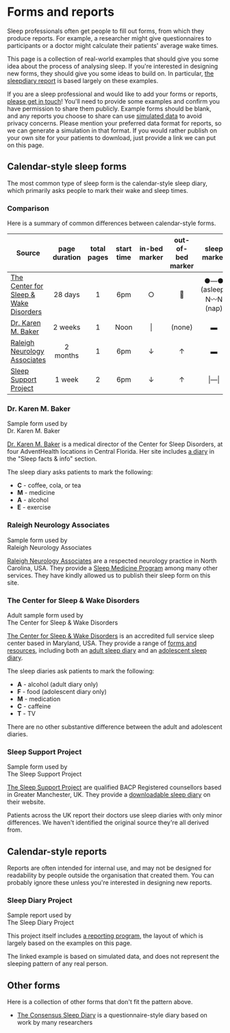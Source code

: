 # Forms and reports

Sleep professionals often get people to fill out forms, from which they produce reports.  For example, a researcher might give questionnaires to participants or a doctor might calculate their patients' average wake times.

This page is a collection of real-world examples that should give you some idea about the process of analysing sleep.  If you're interested in designing new forms, they should give you some ideas to build on.  In particular, [the sleepdiary report](/report) is based largely on these examples.

If you are a sleep professional and would like to add your forms or reports, [please get in touch](https://github.com/sleepdiary/docs/issues/new?title=Please+add+my+forms+or+reports)!  You'll need to provide some examples and confirm you have permission to share them publicly.  Example forms should be blank, and any reports you choose to share can use [simulated data](../patterns/simulate.html) to avoid privacy concerns.  Please mention your preferred data format for reports, so we can generate a simulation in that format.  If you would rather publish on your own site for your patients to download, just provide a link we can put on this page.

## Calendar-style sleep forms

The most common type of sleep form is the calendar-style sleep diary, which primarily asks people to mark their wake and sleep times.

### Comparison

Here is a summary of common differences between calendar-style forms.

<div class="official-forms">

| Source      | page duration | total pages | start time | in-bed marker | out-of-bed marker | sleep marker |
| ----------- | ------------- | ----------- | -----------| ---------------- | -------------------- | --------------- |
| [The Center for Sleep & Wake Disorders](#the-center-for-sleep-wake-disorders) | 28 days | 1 | 6pm | ○ | 🌅 | ●―● (asleep) <br/> N〰N (nap) |
| [Dr. Karen M. Baker](#dr-karen-m-baker) | 2 weeks | 1 | Noon | &#x7c; | (none) | ▬ |
| [Raleigh Neurology Associates](#raleigh-neurology-associates) | 2 months | 1 | 6pm | &darr; | &uarr; | ▬ |
| [Sleep Support Project](#sleep-support-project) | 1 week | 2 | 6pm | &darr; | &uarr; | &#x7c;―&#x7c; |

</div>

### Dr. Karen M. Baker

<ImageFrame link="http://www.orlandosleep.com/forms/sleepdiary_v2.pdf" thumb="/create/forms/orlandosleep-thumbnail.jpg">
  Sample form used by<br>Dr. Karen M. Baker
</ImageFrame>

[Dr. Karen M. Baker](http://www.orlandosleep.com/) is a medical director of the Center for Sleep Disorders, at four AdventHealth locations in Central Florida.  Her site includes [a diary](http://www.orlandosleep.com/forms/sleepdiary_v2.pdf) in the "Sleep facts & info" section.

The sleep diary asks patients to mark the following:

* <strong>C</strong> - coffee, cola, or tea
* <strong>M</strong> - medicine
* <strong>A</strong> - alcohol
* <strong>E</strong> - exercise

<div style="clear:both"></div>

### Raleigh Neurology Associates

<ImageFrame link="/create/forms/Raleigh_Neurology_Sleep_Chart_blank.pdf" thumb="/create/forms/Raleigh_Neurology_Sleep_Chart_blank-thumbnail.jpg">
  Sample form used by<br>Raleigh Neurology Associates
</ImageFrame>

[Raleigh Neurology Associates](https://www.raleighneurology.com/about-us/who-we-are/) are a respected neurology practice in North Carolina, USA.  They provide a [Sleep Medicine Program](https://www.raleighneurology.com/specialties-services/sleep-medicine/) among many other services.  They have kindly allowed us to publish their sleep form on this site.

<div style="clear:both"></div>

### The Center for Sleep & Wake Disorders

<ImageFrame link="https://sleepdoc.com/wp-content/uploads/2019/10/sleep_log.pdf" thumb="/create/forms/Center for Sleep and Wake Disorders-thumbnail.jpg">
  Adult sample form used by<br>The Center for Sleep & Wake Disorders
</ImageFrame>

[The Center for Sleep & Wake Disorders](https://sleepdoc.com/) is an accredited full service sleep center based in Maryland, USA.  They provide a range of [forms and resources](https://sleepdoc.com/forms), including both an [adult sleep diary](https://sleepdoc.com/wp-content/uploads/2019/10/sleep_log.pdf) and an [adolescent sleep diary](https://sleepdoc.com/wp-content/uploads/2019/10/Sleep-log-adolescent.pdf).

The sleep diaries ask patients to mark the following:

* <strong>A</strong> - alcohol (adult diary only)
* <strong>F</strong> - food (adolescent diary only)
* <strong>M</strong> - medication
* <strong>C</strong> - caffeine
* <strong>T</strong> - TV

There are no other substantive difference between the adult and adolescent diaries.

<div style="clear:both"></div>

### Sleep Support Project

<ImageFrame link="https://sleepsupportproject.org/wp-content/uploads/2020/11/sleep-diary-BLANK.pdf" thumb="/create/forms/Sleep Support Project-thumbnail.jpg">
  Sample form used by<br>The Sleep Support Project
</ImageFrame>

[The Sleep Support Project](https://sleepsupportproject.org/about/) are qualified BACP Registered counsellors based in Greater Manchester, UK.  They provide a [downloadable sleep diary](https://sleepsupportproject.org/sleep-diary-2/) on their website.

Patients across the UK report their doctors use sleep diaries with only minor differences.  We haven't identified the original source they're all derived from.

<div style="clear:both"></div>

## Calendar-style reports

Reports are often intended for internal use, and may not be designed for readability by people outside the organisation that created them.  You can probably ignore these unless you're interested in designing new reports.

### Sleep Diary Project

<ImageFrame link="https://sleepdiary.github.io/report/Example%20report.pdf" thumb="/create/forms/Sleep Diary Report-thumbnail.jpg">
  Sample report used by<br>The Sleep Diary Project
</ImageFrame>

This project itself includes [a reporting program](https://sleepdiary.github.io/report/), the layout of which is largely based on the examples on this page.

The linked example is based on simulated data, and does not represent the sleeping pattern of any real person.

<div style="clear:both"></div>

## Other forms

Here is a collection of other forms that don't fit the pattern above.

* [The Consensus Sleep Diary](https://academic.oup.com/sleep/article/35/2/287/2558899) is a questionnaire-style diary based on work by many researchers

<style>
.official-forms td:not(:nth-child(1)) {
  text-align: center;
}
</style>
